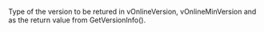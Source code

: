 ﻿Type of the version to be retured in vOnlineVersion, vOnlineMinVersion and as the return value from GetVersionInfo().